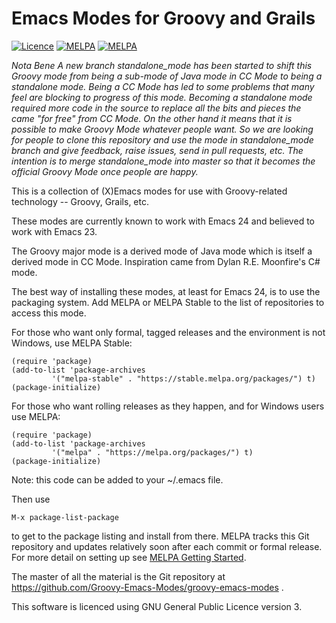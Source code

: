 # Emacs Modes for Groovy and Grails

[![Licence](https://img.shields.io/badge/license-GPL_3-green.svg)](https://www.gnu.org/licenses/gpl-3.0.txt)
[![MELPA](https://melpa.org/packages/groovy-mode-badge.svg)](https://melpa.org/#/groovy-mode)
[![MELPA](https://stable.melpa.org/packages/groovy-mode-badge.svg)](https://stable.melpa.org/#/groovy-mode)


*Nota Bene A new branch standalone\_mode has been started to shift this Groovy mode from being a sub-mode of
Java mode in CC Mode to being a standalone mode. Being a CC Mode has led to some problems that many feel are
blocking to progress of this mode. Becoming a standalone mode required more code in the source to replace all
the bits and pieces the came "for free" from CC Mode. On the other hand it means that it is possible to make
Groovy Mode whatever people want. So we are looking for people to clone this repository and use the mode in
standalone\_mode branch and give feedback, raise issues, send in pull requests, etc. The intention is to
merge standalone\_mode into master so that it becomes the official Groovy Mode once people are happy.*


This is a collection of (X)Emacs modes for use with Groovy-related technology -- Groovy, Grails, etc.

These modes are currently known to work with Emacs 24 and believed to work with Emacs 23.

The Groovy major mode is a derived mode of Java mode which is itself a derived mode in CC Mode. Inspiration
came from Dylan R.E. Moonfire's C# mode.

The best way of installing these modes, at least for Emacs 24, is to use the packaging system. Add MELPA or
MELPA Stable to the list of repositories to access this mode. 

For those who want only formal, tagged releases and the environment is not Windows, use MELPA Stable:

    (require 'package)
    (add-to-list 'package-archives
             '("melpa-stable" . "https://stable.melpa.org/packages/") t)
    (package-initialize)

For those who want rolling releases as they happen, and for Windows users use MELPA:

    (require 'package)
    (add-to-list 'package-archives
             '("melpa" . "https://melpa.org/packages/") t)
    (package-initialize)
Note: this code can be added to your ~/.emacs file.

Then use 

    M-x package-list-package 
to get to the package listing and install from there. MELPA tracks
this Git repository and updates relatively soon after each commit or formal release. For more detail on
setting up see [MELPA Getting Started](https://melpa.org/#/getting-started).

The master of all the material is the Git repository at
https://github.com/Groovy-Emacs-Modes/groovy-emacs-modes .

This software is licenced using GNU General Public Licence version 3.
